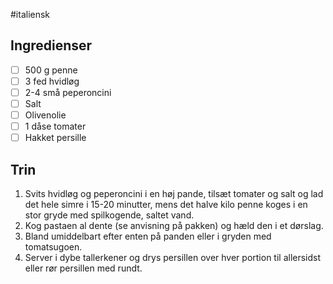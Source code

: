 #italiensk 

## Ingredienser
- [ ] 500 g penne
- [ ] 3 fed hvidløg
- [ ] 2-4 små peperoncini
- [ ] Salt
- [ ] Olivenolie
- [ ] 1 dåse tomater
- [ ] Hakket persille

## Trin
1. Svits hvidløg og peperoncini i en høj pande, tilsæt tomater og salt og lad det hele simre i 15-20 minutter, mens det halve kilo penne koges i en stor gryde med spilkogende, saltet vand.
2. Kog pastaen al dente (se anvisning på pakken) og hæld den i et dørslag. 
3. Bland umiddelbart efter enten på panden eller i gryden med tomatsugoen.
4. Server i dybe tallerkener og drys persillen over hver portion til allersidst eller rør persillen med rundt.